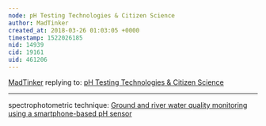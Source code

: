 ```yaml
---
node: pH Testing Technologies & Citizen Science
author: MadTinker
created_at: 2018-03-26 01:03:05 +0000
timestamp: 1522026185
nid: 14939
cid: 19161
uid: 461206
---
```




[MadTinker](../profile/MadTinker) replying to: [pH Testing Technologies & Citizen Science](../notes/gilbert/09-22-2017/ph-testing-technologies-citizen-science)

----
spectrophotometric technique: [Ground and river water quality monitoring using a smartphone-based pH sensor](https://aip.scitation.org/doi/pdf/10.1063/1.4921835) 